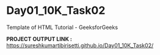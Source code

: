 # Day01_10K_Task02
Template of HTML Tutorial - GeeksforGeeks</br>

**PROJECT OUTPUT LINK :** https://sureshkumartibirisetti.github.io/Day01_10K_Task02/

